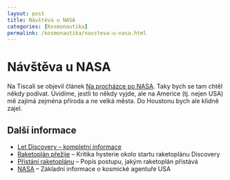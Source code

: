 ```yaml
---
layout: post
title: Návštěva u NASA
categories: [Kosmonautika]
permalink: /kosmonautika/navsteva-u-nasa.html
---
```

# Návštěva u NASA

Na Tiscali se objevil článek [Na procházce po NASA](http://www.tiscali.cz/mult/mult_center_030317.579961.html). Taky bych se tam chtěl někdy podívat. Uvidíme, jestli to někdy vyjde, ale na Americe (tj. nejen USA) mě zajímá zejména příroda a ne velká města. Do Houstonu bych ale klidně zajel.

## Další informace

  * [Let Discovery – kompletní informace](http://www.techblog.cz/kosmonautika/let-discovery-kompletni-informace.html)
  * [Raketoplán přežije](http://www.techblog.cz/kosmonautika/raketoplan-prezije-tepelna-izolace-vydrzi.html) – Kritika hysterie okolo startu raketoplánu Discovery
  * [Přistání raketoplánu](http://www.techblog.cz/kosmonautika/pristani-raketoplanu.html) – Popis postupu, jakým raketoplán přistává
  * [NASA](http://www.techblog.cz/kosmonautika/nasa.html) – Základní informace o kosmické agentuře USA



